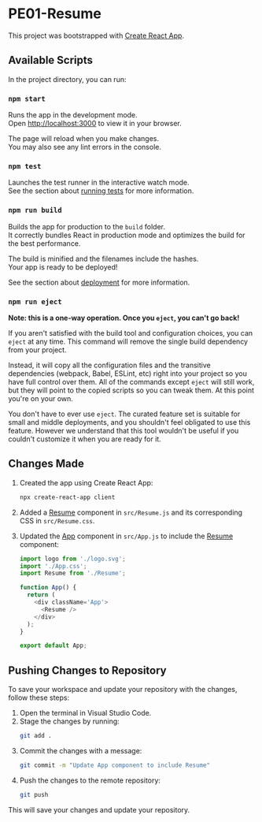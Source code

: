 # PE01-Resume

This project was bootstrapped with [Create React App](https://github.com/facebook/create-react-app).

## Available Scripts

In the project directory, you can run:

### `npm start`

Runs the app in the development mode.\
Open [http://localhost:3000](http://localhost:3000) to view it in your browser.

The page will reload when you make changes.\
You may also see any lint errors in the console.

### `npm test`

Launches the test runner in the interactive watch mode.\
See the section about [running tests](https://facebook.github.io/create-react-app/docs/running-tests) for more information.

### `npm run build`

Builds the app for production to the `build` folder.\
It correctly bundles React in production mode and optimizes the build for the best performance.

The build is minified and the filenames include the hashes.\
Your app is ready to be deployed!

See the section about [deployment](https://facebook.github.io/create-react-app/docs/deployment) for more information.

### `npm run eject`

**Note: this is a one-way operation. Once you `eject`, you can't go back!**

If you aren't satisfied with the build tool and configuration choices, you can `eject` at any time. This command will remove the single build dependency from your project.

Instead, it will copy all the configuration files and the transitive dependencies (webpack, Babel, ESLint, etc) right into your project so you have full control over them. All of the commands except `eject` will still work, but they will point to the copied scripts so you can tweak them. At this point you're on your own.

You don't have to ever use `eject`. The curated feature set is suitable for small and middle deployments, and you shouldn't feel obligated to use this feature. However we understand that this tool wouldn't be useful if you couldn't customize it when you are ready for it.

## Changes Made

1. Created the app using Create React App:
    ```sh
    npx create-react-app client
    ```

2. Added a [Resume](http://_vscodecontentref_/1) component in `src/Resume.js` and its corresponding CSS in `src/Resume.css`.

3. Updated the [App](http://_vscodecontentref_/2) component in `src/App.js` to include the [Resume](http://_vscodecontentref_/3) component:
    ```javascript
    import logo from './logo.svg';
    import './App.css';
    import Resume from './Resume';

    function App() {
      return (
        <div className='App'>
          <Resume />
        </div>
      );
    }

    export default App;
    ```

## Pushing Changes to Repository

To save your workspace and update your repository with the changes, follow these steps:

1. Open the terminal in Visual Studio Code.
2. Stage the changes by running:
    ```sh
    git add .
    ```
3. Commit the changes with a message:
    ```sh
    git commit -m "Update App component to include Resume"
    ```
4. Push the changes to the remote repository:
    ```sh
    git push
    ```

This will save your changes and update your repository.